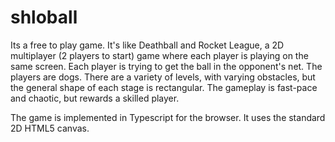 # shloball

Its a free to play game. It's like Deathball and Rocket League, a 2D multiplayer (2 players to start) game where each player is playing on the same screen. Each player is trying to get the ball in the opponent's net. The players are dogs. There are a variety of levels, with varying obstacles, but the general shape of each stage is rectangular. The gameplay is fast-pace and chaotic, but rewards a skilled player.

The game is implemented in Typescript for the browser. It uses the standard 2D HTML5 canvas.
